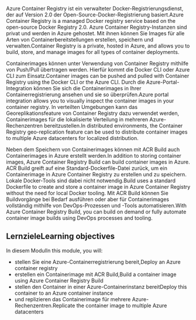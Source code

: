<span data-ttu-id="99e01-101">Azure Container Registry ist ein verwalteter Docker-Registrierungsdienst, der auf Version 2.0 der Open-Source-Docker-Registrierung basiert.</span><span class="sxs-lookup"><span data-stu-id="99e01-101">Azure Container Registry is a managed Docker registry service based on the open-source Docker Registry 2.0.</span></span> <span data-ttu-id="99e01-102">Azure Container Registry-Instanzen sind privat und werden in Azure gehostet. Mit ihnen können Sie Images für alle Arten von Containerbereitstellungen erstellen, speichern und verwalten.</span><span class="sxs-lookup"><span data-stu-id="99e01-102">Container Registry is a private, hosted in Azure, and allows you to build, store, and manage images for all types of container deployments.</span></span>

<span data-ttu-id="99e01-103">Containerimages können unter Verwendung von Container Registry mithilfe von Push/Pull übertragen werden. Hierfür kommt die Docker CLI oder Azure CLI zum Einsatz.</span><span class="sxs-lookup"><span data-stu-id="99e01-103">Container images can be pushed and pulled with Container Registry using the Docker CLI or the Azure CLI.</span></span> <span data-ttu-id="99e01-104">Durch die Azure-Portal-Integration können Sie sich die Containerimages in Ihrer Containerregistrierung ansehen und sie so überprüfen.</span><span class="sxs-lookup"><span data-stu-id="99e01-104">Azure portal integration allows you to visually inspect the container images in your container registry.</span></span> <span data-ttu-id="99e01-105">In verteilten Umgebungen kann das Georeplikationsfeature von Container Registry dazu verwendet werden, Containerimages für die lokalisierte Verteilung in mehreren Azure-Rechenzentren bereitzustellen.</span><span class="sxs-lookup"><span data-stu-id="99e01-105">In distributed environments, the Container Registry geo-replication feature can be used to distribute container images to multiple Azure datacenters for localized distribution.</span></span>

<span data-ttu-id="99e01-106">Neben dem Speichern von Containerimages können mit ACR Build auch Containerimages in Azure erstellt werden.</span><span class="sxs-lookup"><span data-stu-id="99e01-106">In addition to storing container images, Azure Container Registry Build can build container images in Azure.</span></span> <span data-ttu-id="99e01-107">ACR Build greift auf eine Standard-Dockerfile-Datei zurück, um ein Containerimage in Azure Container Registry zu erstellen und zu speichern. Lokale Docker-Tools sind dabei nicht notwendig.</span><span class="sxs-lookup"><span data-stu-id="99e01-107">Build uses a standard Dockerfile to create and store a container image in Azure Container Registry without the need for local Docker tooling.</span></span> <span data-ttu-id="99e01-108">Mit ACR Build können Sie Buildvorgänge bei Bedarf ausführen oder aber für Containerimages vollständig mithilfe von DevOps-Prozessen und -Tools automatisieren.</span><span class="sxs-lookup"><span data-stu-id="99e01-108">With Azure Container Registry Build, you can build on demand or fully automate container image builds using DevOps processes and tooling.</span></span>

## <a name="learning-objectives"></a><span data-ttu-id="99e01-109">Lernziele</span><span class="sxs-lookup"><span data-stu-id="99e01-109">Learning objectives</span></span>

<span data-ttu-id="99e01-110">In diesem Modul</span><span class="sxs-lookup"><span data-stu-id="99e01-110">In this module, you will:</span></span>

- <span data-ttu-id="99e01-111">stellen Sie eine Azure-Containerregistrierung bereit,</span><span class="sxs-lookup"><span data-stu-id="99e01-111">Deploy an Azure container registry</span></span>
- <span data-ttu-id="99e01-112">erstellen ein Containerimage mit ACR Build,</span><span class="sxs-lookup"><span data-stu-id="99e01-112">Build a container image using Azure Container Registry Build</span></span>
- <span data-ttu-id="99e01-113">stellen den Container in einer Azure-Containerinstanz bereit</span><span class="sxs-lookup"><span data-stu-id="99e01-113">Deploy this container to an Azure container instance</span></span>
- <span data-ttu-id="99e01-114">und replizieren das Containerimage für mehrere Azure-Rechenzentren.</span><span class="sxs-lookup"><span data-stu-id="99e01-114">Replicate the container image to multiple Azure datacenters</span></span>